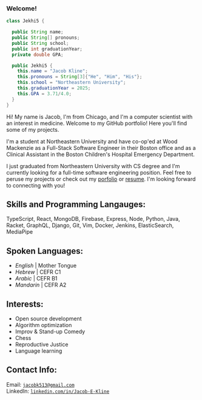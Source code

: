 ### Welcome!

```Java
class Jekhi5 {

  public String name;
  public String[] pronouns;
  public String school;
  public int graduationYear;
  private double GPA;

  public Jekhi5 {
    this.name = "Jacob Kline";
    this.pronouns = String[3]{"He", "Him", "His"};
    this.school = "Northeastern University";
    this.graduationYear = 2025;
    this.GPA = 3.71/4.0;
  }
}
```

Hi! My name is Jacob, I'm from Chicago, and I'm a computer scientist with an interest in medicine. Welcome to my GitHub portfolio! Here you'll find some of my projects.

I'm a student at Northeastern University and have co-op'ed at Wood Mackenzie as a Full-Stack Software Engineer in their Boston office and as a Clinical Assistant in the Boston Children's Hospital Emergency Department. 

I just graduated from Northeastern University with CS degree and I'm currently looking for a full-time software engineering position. Feel free to peruse my projects or check out my [porfolio](https://www.thejacobkline.com) or [resume](https://www.thejacobkline.com/Jacob_Kline.pdf). I'm looking forward to connecting with you!

## Skills and Programming Langauges:
TypeScript, React, MongoDB, Firebase, Express, Node, Python, Java, Racket, GraphQL, Django, Git, Vim, Docker, Jenkins, ElasticSearch, MediaPipe

## Spoken Languages:
- *English* | Mother Tongue
- *Hebrew* | CEFR C1
- *Arabic* | CEFR B1
- *Mandarin* | CEFR A2

## Interests:

- Open source development
- Algorithm optimization
- Improv & Stand-up Comedy
- Chess
- Reproductive Justice
- Language learning

## Contact Info:

Email: [`jacobk513@gmail.com`](mailto:jacobk513@gmail.com) \
LinkedIn: [`linkedin.com/in/Jacob-E-Kline`](https://www.linkedin.com/in/jacob-e-kline)
